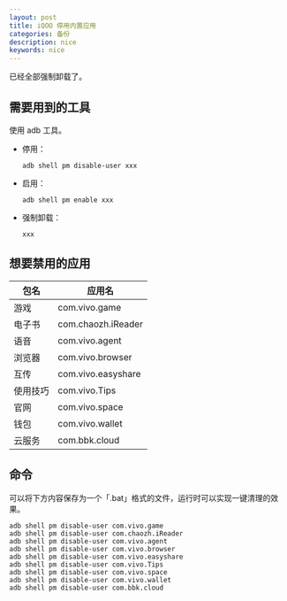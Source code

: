 ```yaml
---
layout: post
title: iQOO 停用内置应用
categories: 备份
description: nice
keywords: nice
---
```


已经全部强制卸载了。

## 需要用到的工具

使用 adb 工具。

- 停用：

    ``` shell
    adb shell pm disable-user xxx
    ```

- 启用：

    ``` shell
    adb shell pm enable xxx
    ```

- 强制卸载：

    ``` shell
    xxx
    ```

## 想要禁用的应用

|包名		|应用名|
|-- |-- |
|游戏		|com.vivo.game|
|电子书		|com.chaozh.iReader|
|语音		|com.vivo.agent|
|浏览器		|com.vivo.browser|
|互传		|com.vivo.easyshare|
|使用技巧	|com.vivo.Tips|
|官网		|com.vivo.space|
|钱包		|com.vivo.wallet|
|云服务		|com.bbk.cloud|

## 命令

可以将下方内容保存为一个「.bat」格式的文件，运行时可以实现一键清理的效果。

``` shell
adb shell pm disable-user com.vivo.game
adb shell pm disable-user com.chaozh.iReader
adb shell pm disable-user com.vivo.agent
adb shell pm disable-user com.vivo.browser
adb shell pm disable-user com.vivo.easyshare
adb shell pm disable-user com.vivo.Tips
adb shell pm disable-user com.vivo.space
adb shell pm disable-user com.vivo.wallet
adb shell pm disable-user com.bbk.cloud
```
